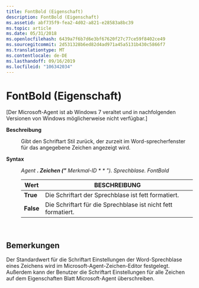 ```yaml
---
title: FontBold (Eigenschaft)
description: FontBold (Eigenschaft)
ms.assetid: abf735f9-fea2-4d02-a821-e28583a8bc39
ms.topic: article
ms.date: 05/31/2018
ms.openlocfilehash: 6439a7f6b7d6e3bf67620f27c77ce59f8402ce49
ms.sourcegitcommit: 2d531328b6ed82d4ad971a45a5131b430c5866f7
ms.translationtype: MT
ms.contentlocale: de-DE
ms.lasthandoff: 09/16/2019
ms.locfileid: "106342034"
---
```

# <a name="fontbold-property"></a>FontBold (Eigenschaft)

\[Der Microsoft-Agent ist ab Windows 7 veraltet und in nachfolgenden Versionen von Windows möglicherweise nicht verfügbar.\]

<dl> <dt>

<span id="Description"></span><span id="description"></span><span id="DESCRIPTION"></span>**Beschreibung**
</dt> <dd>

Gibt den Schriftart Stil zurück, der zurzeit im Word-sprecherfenster für das angegebene Zeichen angezeigt wird.

</dd> <dt>

<span id="Syntax"></span><span id="syntax"></span><span id="SYNTAX"></span>**Syntax**
</dt> <dd>

*Agent ***. Zeichen ("*** Merkmal-ID * * *"). Sprechblase. FontBold**



| Wert     | BESCHREIBUNG                   |
|-----------|-------------------------------|
| **True**  | Die Schriftart der Sprechblase ist fett formatiert.     |
| **False** | Die Schriftart für die Sprechblase ist nicht fett formatiert. |



 

</dd> </dl>

## <a name="remarks"></a>Bemerkungen

Der Standardwert für die Schriftart Einstellungen der Word-Sprechblase eines Zeichens wird im Microsoft-Agent-Zeichen-Editor festgelegt. Außerdem kann der Benutzer die Schriftart Einstellungen für alle Zeichen auf dem Eigenschaften Blatt Microsoft-Agent überschreiben.

 

 




